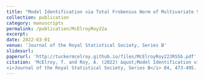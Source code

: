 ```yaml
---
title: "Model Identification via Total Frobenius Norm of Multivariate Spectra"
collection: publication
category: manuscripts
permalink: /publication/McElroyRoy22a
excerpt: 
date: 2022-03-01
venue: 'Journal of the Royal Statistical Society, Series B'
slidesurl: 
paperurl: 'http://tuckermcelroy.github.io/files/McElroyRoy22JRSSb.pdf' 
citation: 'McElroy, T. and Roy, A. (2022) &quot;Model Identification via Total Frobenius Norm of Multivariate Spectra.&quot; 
<i>Journal of the Royal Statistical Society, Series B</i> 84, 473-495.'
---
```

